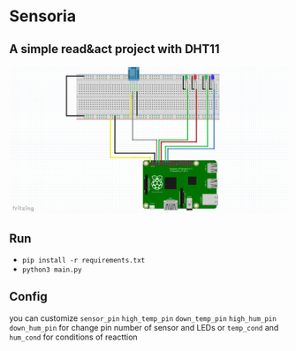 # Sensoria
## A simple read&amp;act project with DHT11
![alt text](https://github.com/mostafaasadi/sensoria/raw/master/sensoria.png "Schematic")
## Run
- `pip install -r requirements.txt`
- `python3 main.py`

## Config
you can customize `sensor_pin` `high_temp_pin` `down_temp_pin` `high_hum_pin` `down_hum_pin` for change pin number of sensor and LEDs or `temp_cond` and `hum_cond` for conditions of reacttion

